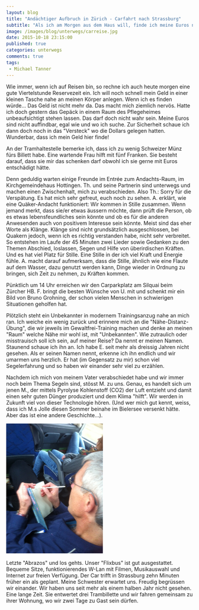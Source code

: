 ```yaml
---
layout: blog
title: "Andächtiger Aufbruch in Zürich - Carfahrt nach Strassburg"
subtitle: "Als ich am Morgen aus dem Haus will, finde ich meine Euros nicht mehr - das fängt ja gut an, denke ich."
image: /images/blog/unterwegs/carreise.jpg
date: 2015-10-18 23:15:00
published: true
categories: unterwegs
comments: true
tags:
 - Michael Tanner
---
```

Wie immer, wenn ich auf Reisen bin, so rechne ich auch heute morgen eine gute Viertelstunde Reservezeit ein. Ich will noch schnell mein Geld in einer kleinen Tasche nahe an meinen Körper anlegen. Wenn ich es finden würde... Das Geld ist nicht mehr da. Das macht mich ziemlich nervös. Hatte ich doch gestern das Gepäck in einem Raum des Pflegeheimes unbeaufsichtigt stehen lassen. Das darf doch nicht wahr sein. Meine Euros sind nicht auffindbar, egal wie und wo ich suche. Zur Sicherheit schaue ich dann doch noch in das "Versteck" wo die Dollars gelegen hatten. Wunderbar, dass ich mein Geld hier finde! 

An der Tramhaltestelle bemerke ich, dass ich zu wenig Schweizer Münz fürs Billett habe. Eine wartende Frau hilft mit fünf Franken. Sie besteht darauf, dass sie mir das schenken darf obwohl ich sie gerne mit Euros entschädigt hätte.

Denn geduldig warten einige Freunde im Entrée zum Andachts-Raum, im Kirchgemeindehaus Hottingen. Th. und seine Partnerin sind unterwegs und machen einen Zwischenhalt, mich zu verabschieden. Also Th.: Sorry für die Verspätung. Es hat mich sehr gefreut, euch noch zu sehen. A. erklärt, wie eine Quäker-Andacht funktioniert: Wir kommen in Stille zusammen. Wenn jemand merkt, dass sie/er etwas äussern möchte, dann prüft die Person, ob es etwas lebensfeundliches sein könnte und ob es für die anderen Anwesenden auch von positivem Interesse sein könnte. Meist sind das eher Worte als Klänge. Klänge sind nicht grundsätzlich ausgeschlossen, bei Quakern jedoch, wenn ich es richtig verstanden habe, nicht sehr verbreitet. So entstehen im Laufe der 45 Minuten zwei Lieder sowie Gedanken zu den Themen Abschied, loslassen, Segen und Hilfe von überirdischen Kräften. Und es hat viel Platz für Stille. Eine Stille in der ich viel Kraft und Energie fühle. A. macht darauf aufmerksam, dass die Stille, ähnlich wie eine Flaute auf dem Wasser, dazu genutzt werden kann, Dinge wieder in Ordnung zu bringen, sich Zeit zu nehmen, zu Kräften kommen.

Pünktlich um 14 Uhr erreichen wir den Carparkplatz am Silquai beim Zürcher HB. F. bringt die besten Wünsche von U. mit und schenkt mir ein Bild von Bruno Grohning, der schon vielen Menschen in schwierigen Situationen geholfen hat.

Plötzlich steht ein Unbekannter in modernem Trainingsanzug nahe an mich ran. Ich weiche ein wenig zurück und erinnere mich an die "Nähe-Distanz-Übung", die wir jeweils im Gewaltfrei-Training machen und denke an meinen "Raum" welche Nähe mir wohl ist, mit "Unbekannten". Wie zutraulich oder misstrauisch soll ich sein, auf meiner Reise? Da nennt er meinen Namen. Staunend schaue ich ihn an.  Ich habe E. seit mehr als dreissig Jahren nicht gesehen. Als er seinen Namen nennt, erkenne ich ihn endlich und wir umarmen uns herzlich. Er hat (im Gegensatz zu mir) schon viel Segelerfahrung und so haben wir einander sehr viel zu erzählen.

Nachdem ich mich von meinem Vater verabschiedet habe und wir immer noch beim Thema Segeln sind, stösst M. zu uns. Genau, es handelt sich um jenen M., der mittels Pyrolyse Kohlenstoff (CO2) der Luft entzieht und damit einen sehr guten Dünger produziert und dem Klima "hilft". Wir werden in Zukunft viel von dieser Technologie hören. (Und wer mich gut kennt, weiss, dass ich M.s Jolle diesen Sommer beinahe im Bielersee versenkt hätte. Aber das ist eine andere Geschichte...).

<img class="leadimage left" title="Notizen im Reisetagebuch während der Carfahrt" src="/images/blog/unterwegs/bus.jpg">

Letzte "Abrazos" und los gehts. Unser "Flixbus" ist gut ausgestattet. Bequeme Sitze, funktionierendes W-Lan mit Filmen, Musikauswahl und Internet zur freien Verfügung. Der Car trifft in Strassburg zehn Minuten früher ein als geplant. Meine Schwester erwartet uns. Freudig begrüssen wir einander. Wir haben uns seit mehr als einem halben Jahr nicht gesehen. Eine lange Zeit. Sie entwertet drei Trambillette und wir fahren gemeinsam zu ihrer Wohnung, wo wir zwei Tage zu Gast sein dürfen.
